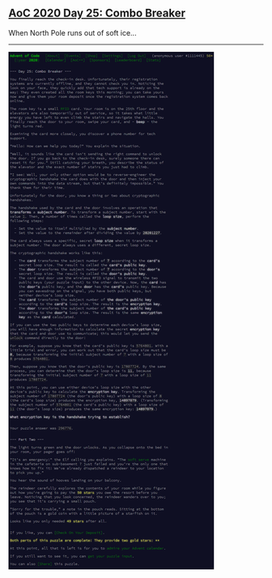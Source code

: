 ## [AoC 2020 Day 25: Combo Breaker](https://adventofcode.com/2020/day/25)

When North Pole runs out of soft ice...

---

![AoC 2020 Day 25](day25--Combo_Breaker.png?raw=true)
